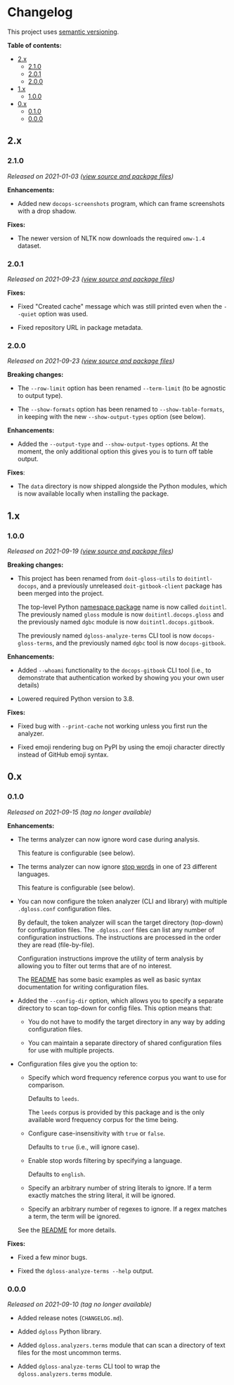 # Changelog

This project uses [semantic versioning][semver].

**Table of contents:**

- [2.x](#2x)
  - [2.1.0](#210)
  - [2.0.1](#201)
  - [2.0.0](#200)
- [1.x](#1x)
  - [1.0.0](#100)
- [0.x](#0x)
  - [0.1.0](#010)
  - [0.0.0](#000)

[semver]: https://semver.org/

<!--

## Unreleased

ADD UNRELEASED CHANGES HERE UNTIL THE NEXT RELEASE IS MADE

-->

## 2.x

### 2.1.0

_Released on 2021-01-03 ([view source and package files][2.1.0])_

**Enhancements:**

- Added new `docops-screenshots` program, which can frame screenshots with a drop shadow.

**Fixes:**

- The newer version of NLTK now downloads the required `omw-1.4` dataset.

[2.1.0]: https://github.com/doitintl/docops-utils/releases/tag/2.1.0

### 2.0.1

_Released on 2021-09-23 ([view source and package files][2.0.1])_

**Fixes:**

- Fixed "Created cache" message which was still printed even when the `--quiet`
  option was used.

- Fixed repository URL in package metadata.

[2.0.1]: https://github.com/doitintl/docops-utils/releases/tag/2.0.1

### 2.0.0

_Released on 2021-09-23 ([view source and package files][2.0.0])_

**Breaking changes:**

- The `--row-limit` option has been renamed `--term-limit` (to be agnostic to
  output type).

- The `--show-formats` option has been renamed to
  `--show-table-formats`, in keeping with the new `--show-output-types`
  option (see below).

**Enhancements:**

- Added the `--output-type` and `--show-output-types` options. At the
  moment, the only additional option this gives you is to turn off table
  output.

**Fixes**:

- The `data` directory is now shipped alongside the Python modules, which is
  now available locally when installing the package.

[2.0.0]: https://github.com/doitintl/docops-utils/releases/tag/2.0.0

## 1.x

### 1.0.0

_Released on 2021-09-19 ([view source and package files][1.0.0])_

**Breaking changes:**

- This project has been renamed from `doit-gloss-utils` to `doitintl-docops`,
  and a previously unreleased `doit-gitbook-client` package has been merged
  into the project.

  The top-level Python [namespace package][pep-420] name is now called
  `doitintl`. The previously named `gloss` module is now
  `doitintl.docops.gloss` and the previously named `dgbc` module is now
  `doitintl.docops.gitbook`.

  The previously named `dgloss-analyze-terms` CLI tool is now
  `docops-gloss-terms`, and the previously named `dgbc` tool is now
  `docops-gitbook`.

**Enhancements:**

- Added `--whoami` functionality to the `docops-gitbook` CLI tool (i.e., to
  demonstrate that authentication worked by showing you your own user details)

- Lowered required Python version to 3.8.

**Fixes:**

- Fixed bug with `--print-cache` not working unless you first run the analyzer.

- Fixed emoji rendering bug on PyPI by using the emoji character directly
  instead of GitHub emoji syntax.

[pep-420]: https://www.python.org/dev/peps/pep-0420/
[1.0.0]: https://github.com/doitintl/docops-utils/releases/tag/1.0.0

## 0.x

### 0.1.0

_Released on 2021-09-15 (tag no longer available)_

**Enhancements:**

- The terms analyzer can now ignore word case during analysis.

  This feature is configurable (see below).

- The terms analyzer can now ignore [stop words][stop words] in one of 23
  different languages.

  This feature is configurable (see below).

- You can now configure the token analyzer (CLI and library) with multiple
  `.dgloss.conf` configuration files.

  By default, the token analyzer will scan the target directory (top-down) for
  configuration files. The `.dgloss.conf` files can list any number of
  configuration instructions. The instructions are processed in the order they
  are read (file-by-file).

  Configuration instructions improve the utility of term analysis by allowing
  you to filter out terms that are of no interest.

  The [README][readme] has some basic examples as well as basic syntax
  documentation for writing configuration files.

- Added the `--config-dir` option, which allows you to specify a separate
  directory to scan top-down for config files. This option means that:

  - You do not have to modify the target directory in any way by adding
    configuration files.

  - You can maintain a separate directory of shared configuration files for use
    with multiple projects.

- Configuration files give you the option to:

  - Specify which word frequency reference corpus you want to use for
    comparison.

    Defaults to `leeds`.

    The `leeds` corpus is provided by this package and is the only available
    word frequency corpus for the time being.

  - Configure case-insensitivity with `true` or `false`.

    Defaults to `true` (i.e., will ignore case).

  - Enable stop words filtering by specifying a language.

    Defaults to `english`.

  - Specify an arbitrary number of string literals to ignore. If a term exactly
    matches the string literal, it will be ignored.

  - Specify an arbitrary number of regexes to ignore. If a regex matches a
    term, the term will be ignored.

  See the [README][readme] for more details.

**Fixes:**

- Fixed a few minor bugs.

- Fixed the `dgloss-analyze-terms --help` output.

[readme]: https://github.com/doitintl/docops-utils/
[stop words]: https://en.wikipedia.org/wiki/Stop_word

### 0.0.0

_Released on 2021-09-10 (tag no longer available)_

- Added release notes (`CHANGELOG.md`).

- Added `dgloss` Python library.

- Added `dgloss.analyzers.terms` module that can scan a directory of text files
  for the most uncommon terms.

- Added `dgloss-analyze-terms` CLI tool to wrap the `dgloss.analyzers.terms`
  module.
